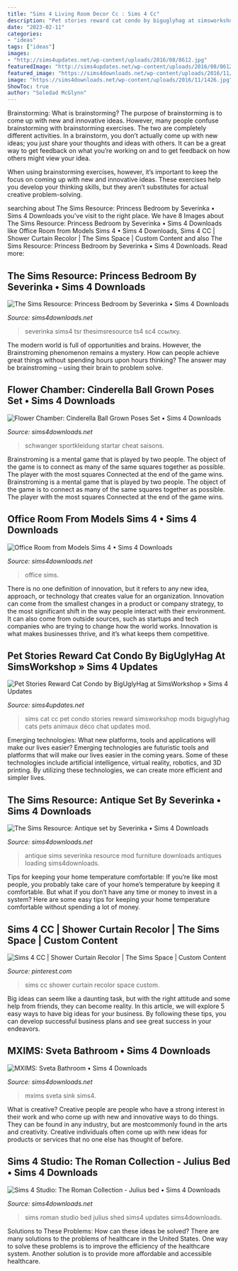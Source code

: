 ```yaml
---
title: "Sims 4 Living Room Decor Cc : Sims 4 Cc"
description: "Pet stories reward cat condo by biguglyhag at simsworkshop » sims 4 updates"
date: "2023-02-11"
categories:
- "ideas"
tags: ["ideas"]
images:
- "http://sims4updates.net/wp-content/uploads/2016/08/8612.jpg"
featuredImage: "http://sims4updates.net/wp-content/uploads/2016/08/8612.jpg"
featured_image: "https://sims4downloads.net/wp-content/uploads/2016/11/1426.jpg"
image: "https://sims4downloads.net/wp-content/uploads/2016/11/1426.jpg"
ShowToc: true
author: "Soledad McGlynn"
---
```



Brainstorming: What is brainstorming?
The purpose of brainstorming is to come up with new and innovative ideas. However, many people confuse brainstorming with brainstorming exercises. The two are completely different activities.
In a brainstorm, you don’t actually come up with new ideas; you just share your thoughts and ideas with others. It can be a great way to get feedback on what you’re working on and to get feedback on how others might view your idea.

When using brainstorming exercises, however, it’s important to keep the focus on coming up with new and innovative ideas. These exercises help you develop your thinking skills, but they aren’t substitutes for actual creative problem-solving.

	

		
searching about The Sims Resource: Princess Bedroom by Severinka • Sims 4 Downloads you've visit to the right place. We have 8 Images about The Sims Resource: Princess Bedroom by Severinka • Sims 4 Downloads like Office Room from Models Sims 4 • Sims 4 Downloads, Sims 4 CC | Shower Curtain Recolor | The Sims Space | Custom Content and also The Sims Resource: Princess Bedroom by Severinka • Sims 4 Downloads. Read more:
		
    
## The Sims Resource: Princess Bedroom By Severinka • Sims 4 Downloads

<img loading=lazy src="https://sims4downloads.net/wp-content/uploads/2017/06/1182.jpg" onerror="this.onerror=null;this.src='https://tse2.mm.bing.net/th?id=OIP.vBMHiZjU_PAnoJFNae3tGwHaFj&amp;pid=15.1';" alt="The Sims Resource: Princess Bedroom by Severinka • Sims 4 Downloads">

_Source: sims4downloads.net_

>severinka sims4 tsr thesimsresource ts4 sc4 ссылку. 

	

The modern world is full of opportunities and brains. However, the Brainstroming phenomenon remains a mystery. How can people achieve great things without spending hours upon hours thinking? The answer may be brainstroming – using their brain to problem solve.

    
## Flower Chamber: Cinderella Ball Grown Poses Set • Sims 4 Downloads

<img loading=lazy src="https://sims4downloads.net/wp-content/uploads/2016/05/867.jpg" onerror="this.onerror=null;this.src='https://tse3.mm.bing.net/th?id=OIP.C-HDFKTorgY-kZ-zcNzo3QHaJ4&amp;pid=15.1';" alt="Flower Chamber: Cinderella Ball Grown Poses Set • Sims 4 Downloads">

_Source: sims4downloads.net_

>schwanger sportkleidung startar cheat saisons. 

	

Brainstroming is a mental game that is played by two people. The object of the game is to connect as many of the same squares together as possible. The player with the most squares Connected at the end of the game wins. Brainstroming is a mental game that is played by two people. The object of the game is to connect as many of the same squares together as possible. The player with the most squares Connected at the end of the game wins.

    
## Office Room From Models Sims 4 • Sims 4 Downloads

<img loading=lazy src="https://sims4downloads.net/wp-content/uploads/2021/01/Office-set.jpg" onerror="this.onerror=null;this.src='https://tse1.mm.bing.net/th?id=OIP.XsjNflSifFyLYpDb86vqqQHaEH&amp;pid=15.1';" alt="Office Room from Models Sims 4 • Sims 4 Downloads">

_Source: sims4downloads.net_

>office sims. 

	

There is no one definition of innovation, but it refers to any new idea, approach, or technology that creates value for an organization. Innovation can come from the smallest changes in a product or company strategy, to the most significant shift in the way people interact with their environment. It can also come from outside sources, such as startups and tech companies who are trying to change how the world works. Innovation is what makes businesses thrive, and it’s what keeps them competitive.

    
## Pet Stories Reward Cat Condo By BigUglyHag At SimsWorkshop » Sims 4 Updates

<img loading=lazy src="http://sims4updates.net/wp-content/uploads/2016/08/8612.jpg" onerror="this.onerror=null;this.src='https://tse1.mm.bing.net/th?id=OIP.Gu2BaCy0rOcjLvBsTAshIQHaIK&amp;pid=15.1';" alt="Pet Stories Reward Cat Condo by BigUglyHag at SimsWorkshop » Sims 4 Updates">

_Source: sims4updates.net_

>sims cat cc pet condo stories reward simsworkshop mods biguglyhag cats pets animaux déco chat updates mod. 

	

Emerging technologies: What new platforms, tools and applications will make our lives easier?
Emerging technologies are futuristic tools and platforms that will make our lives easier in the coming years. Some of these technologies include artificial intelligence, virtual reality, robotics, and 3D printing. By utilizing these technologies, we can create more efficient and simpler lives.

    
## The Sims Resource: Antique Set By Severinka • Sims 4 Downloads

<img loading=lazy src="https://sims4downloads.net/wp-content/uploads/2016/11/1426.jpg" onerror="this.onerror=null;this.src='https://tse4.mm.bing.net/th?id=OIP.vLoeHswD6cDO12pPF18OywHaFj&amp;pid=15.1';" alt="The Sims Resource: Antique set by Severinka • Sims 4 Downloads">

_Source: sims4downloads.net_

>antique sims severinka resource mod furniture downloads antiques loading sims4downloads. 

	

Tips for keeping your home temperature comfortable:
If you’re like most people, you probably take care of your home’s temperature by keeping it comfortable. But what if you don’t have any time or money to invest in a system? Here are some easy tips for keeping your home temperature comfortable without spending a lot of money.

    
## Sims 4 CC | Shower Curtain Recolor | The Sims Space | Custom Content

<img loading=lazy src="https://i.pinimg.com/736x/fa/f6/be/faf6be9fda6208b003f274b4befa165d.jpg" onerror="this.onerror=null;this.src='https://tse3.mm.bing.net/th?id=OIP.aLJs5kMuirwSPf-vKXjbwAHaL9&amp;pid=15.1';" alt="Sims 4 CC | Shower Curtain Recolor | The Sims Space | Custom Content">

_Source: pinterest.com_

>sims cc shower curtain recolor space custom. 

	

Big ideas can seem like a daunting task, but with the right attitude and some help from friends, they can become reality. In this article, we will explore 5 easy ways to have big ideas for your business. By following these tips, you can develop successful business plans and see great success in your endeavors.

    
## MXIMS: Sveta Bathroom • Sims 4 Downloads

<img loading=lazy src="https://sims4downloads.net/wp-content/uploads/2017/07/253.jpg" onerror="this.onerror=null;this.src='https://tse1.mm.bing.net/th?id=OIP.oL9l4QUEQ4kYuCcgvTv66QHaEL&amp;pid=15.1';" alt="MXIMS: Sveta Bathroom • Sims 4 Downloads">

_Source: sims4downloads.net_

>mxims sveta sink sims4. 

	

What is creative?
Creative people are people who have a strong interest in their work and who come up with new and innovative ways to do things. They can be found in any industry, but are mostcommonly found in the arts and creativity. Creative individuals often come up with new ideas for products or services that no one else has thought of before.

    
## Sims 4 Studio: The Roman Collection - Julius Bed • Sims 4 Downloads

<img loading=lazy src="https://sims4downloads.net/wp-content/uploads/2016/06/1312.jpg" onerror="this.onerror=null;this.src='https://tse3.mm.bing.net/th?id=OIP.Zpp10FdosVlsbWY4Cbim3wHaE8&amp;pid=15.1';" alt="Sims 4 Studio: The Roman Collection - Julius bed • Sims 4 Downloads">

_Source: sims4downloads.net_

>sims roman studio bed julius shed sims4 updates sims4downloads. 

	

Solutions to These Problems: How can these ideas be solved?
There are many solutions to the problems of healthcare in the United States. One way to solve these problems is to improve the efficiency of the healthcare system. Another solution is to provide more affordable and accessible healthcare.

